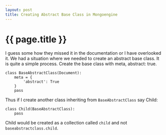 ```yaml
---
layout: post
title: Creating Abstract Base Class in Mongoengine
---
```

# {{ page.title }}

I guess some how they missed it in the documentation or I have overlooked it. We had a situation where we needed to create an abstract base class. It is quite a simple process. Create the base class with meta, abstract: true. 

    class BaseAbstractClass(Document):
        meta = {
            'abstract': True
        }
        pass
        
Thus if I create another class inheriting from `BaseAbstractClass` say Child:

    class Child(BaseAbstractClass):
        pass

Child would be created as a collection called `child` and not `baseabstractclass.child`.
